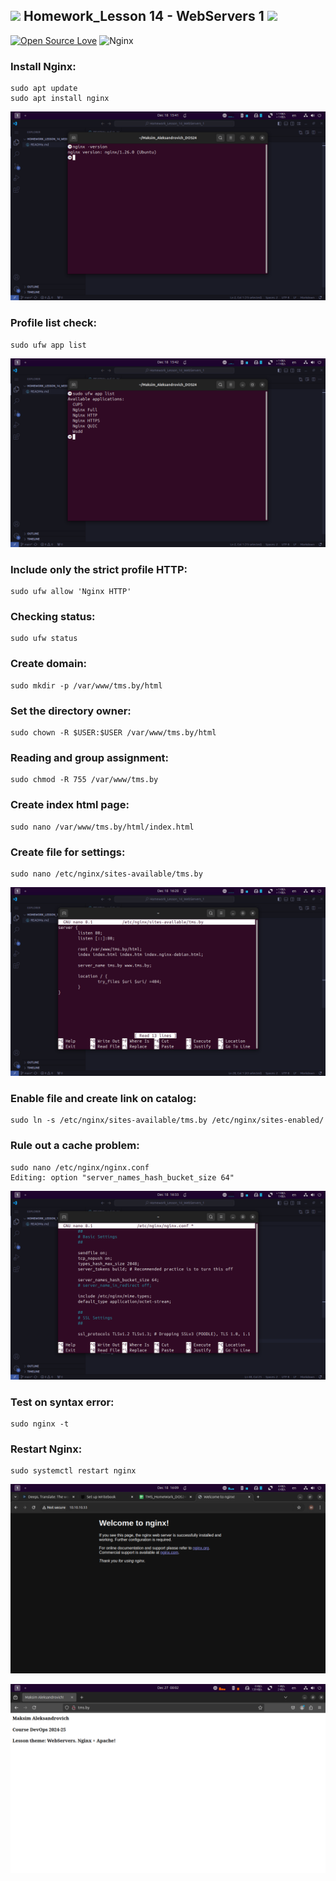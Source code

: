 <h2><img src="https://emojis.slackmojis.com/emojis/images/1531849430/4246/blob-sunglasses.gif?1531849430" width="30"/> Homework_Lesson 14 - WebServers 1 <img src="https://media.giphy.com/media/12oufCB0MyZ1Go/giphy.gif" width="50"></h2>

[![Open Source Love](https://badges.frapsoft.com/os/v1/open-source.svg?v=103)](https://github.com/ellerbrock/open-source-badges/)
![Nginx](https://img.shields.io/badge/nginx-%23009639.svg?style=for-the-badge&logo=nginx&logoColor=white)

### Install Nginx:
```shell
sudo apt update 
sudo apt install nginx
```
![Result](https://github.com/railsroger/Maksim_Aleksandrovich_DOS24/blob/main/Homework_Lesson_14_WebServers_1/images/nginx_ver.png)

### Profile list check:
```shell
sudo ufw app list
```
![Result](https://github.com/railsroger/Maksim_Aleksandrovich_DOS24/blob/main/Homework_Lesson_14_WebServers_1/images/ufw_list.png)

### Include only the strict profile HTTP:
```shell
sudo ufw allow 'Nginx HTTP'
```

### Сhecking status:
```shell
sudo ufw status
```

### Сreate domain:
```shell
sudo mkdir -p /var/www/tms.by/html
```

### Set the directory owner:
```shell
sudo chown -R $USER:$USER /var/www/tms.by/html
```

### Reading and group assignment:
```shell
sudo chmod -R 755 /var/www/tms.by
```

### Create index html page:
```shell
sudo nano /var/www/tms.by/html/index.html
```

### Create file for settings:
```shell
sudo nano /etc/nginx/sites-available/tms.by
```
![Result](https://github.com/railsroger/Maksim_Aleksandrovich_DOS24/blob/main/Homework_Lesson_14_WebServers_1/images/config_tms.png)

### Enable file and create link on catalog:
```shell
sudo ln -s /etc/nginx/sites-available/tms.by /etc/nginx/sites-enabled/
```

### Rule out a cache problem:
```shell
sudo nano /etc/nginx/nginx.conf 
Editing: option "server_names_hash_bucket_size 64"
```
![Result](https://github.com/railsroger/Maksim_Aleksandrovich_DOS24/blob/main/Homework_Lesson_14_WebServers_1/images/nginx_config.png)

### Test on syntax error:
```shell
sudo nginx -t
```

### Restart Nginx:
```shell
sudo systemctl restart nginx
```
![Result](https://github.com/railsroger/Maksim_Aleksandrovich_DOS24/blob/main/Homework_Lesson_14_WebServers_1/images/nginx_default.png)

![Result](https://github.com/railsroger/Maksim_Aleksandrovich_DOS24/blob/main/Homework_Lesson_14_WebServers_1/images/tms_result.png)


